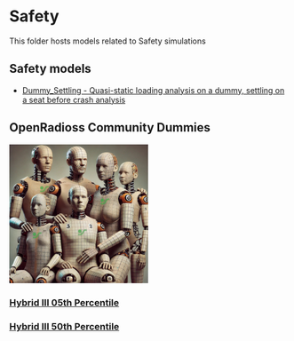 # Safety

This folder hosts models related to Safety simulations

## Safety models

* [Dummy_Settling - Quasi-static loading analysis on a dummy, settling on a seat before crash analysis](https://github.com/OpenRadioss/ModelExchange/tree/main/Safety/Dummy_Settling)

## OpenRadioss Community Dummies

![image](Images/TheOpenRadiossDummyFamily.jpg)

### [Hybrid III 05th Percentile](Hybrid_III_05th_Percentile)

### [Hybrid III 50th Percentile](Hybrid_III_50th_Percentile)
